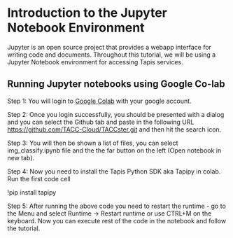 Introduction to the Jupyter Notebook Environment 
===


Jupyter is an open source project that provides a webapp interface for writing code and documents. Throughout this tutorial, we will be using a Jupyter Notebook environment for accessing Tapis services. 

## Running Jupyter notebooks using Google Co-lab 

Step 1: You will login to [Google Colab](https://colab.research.google.com) with your google account.

Step 2: Once you login successfully, you should be presented with a dialog and you can select the Github tab and paste in the following URL https://github.com/TACC-Cloud/TACCster.git and then hit the search icon.

Step 3: You will then be shown a list of files, you can select img_classify.ipynb file and the the far button on the left (Open notebook in new tab).

Step 4: Now you need to install the Tapis Python SDK aka Tapipy in colab. Run the first code cell

!pip install tapipy 

Step 5: After running the above code you need to restart the runtime - go to the Menu and select Runtime -> Restart runtime or use CTRL+M on the keyboard. Now you can execute rest of the code in the notebook and follow the tutorial.

